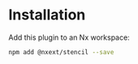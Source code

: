 # Installation

Add this plugin to an Nx workspace:

```bash npm2yarn
npm add @nxext/stencil --save
```
